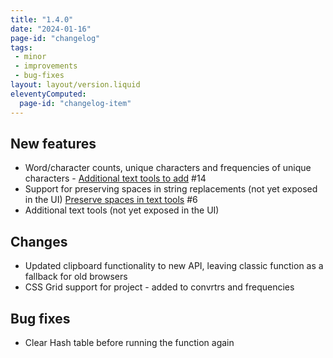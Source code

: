 ```yaml
---
title: "1.4.0"
date: "2024-01-16"
page-id: "changelog"
tags: 
 - minor
 - improvements
 - bug-fixes
layout: layout/version.liquid
eleventyComputed:
  page-id: "changelog-item"
---
```

## New features
- Word/character counts, unique characters and frequencies of unique characters - [Additional text tools to add](https://github.com/stickerboy/convrtrjs/issues/14) #14
- Support for preserving spaces in string replacements (not yet exposed in the UI) [Preserve spaces in text tools](https://github.com/stickerboy/convrtrjs/issues/6) #6
- Additional text tools (not yet exposed in the UI)  

## Changes
- Updated clipboard functionality to new API, leaving classic function as a fallback for old browsers
- CSS Grid support for project - added to convrtrs and frequencies

## Bug fixes
- Clear Hash table before running the function again

